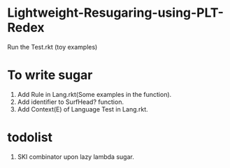 # Lightweight-Resugaring-using-PLT-Redex

Run the Test.rkt (toy examples)

# To write sugar
1. Add Rule in Lang.rkt(Some examples in the function).
2. Add identifier to SurfHead? function.
3. Add Context(E) of Language Test in Lang.rkt.

# todolist
1. SKI combinator upon lazy lambda sugar.